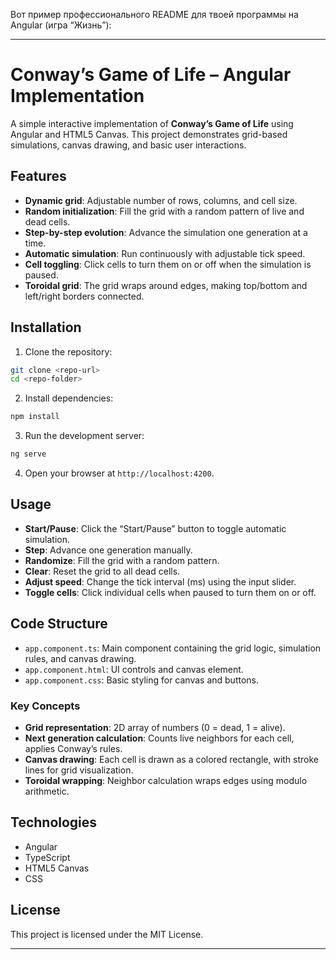 Вот пример профессионального README для твоей программы на Angular (игра “Жизнь”):

---

# Conway’s Game of Life – Angular Implementation

A simple interactive implementation of **Conway’s Game of Life** using Angular and HTML5 Canvas. This project demonstrates grid-based simulations, canvas drawing, and basic user interactions.

## Features

- **Dynamic grid**: Adjustable number of rows, columns, and cell size.
- **Random initialization**: Fill the grid with a random pattern of live and dead cells.
- **Step-by-step evolution**: Advance the simulation one generation at a time.
- **Automatic simulation**: Run continuously with adjustable tick speed.
- **Cell toggling**: Click cells to turn them on or off when the simulation is paused.
- **Toroidal grid**: The grid wraps around edges, making top/bottom and left/right borders connected.

## Installation

1. Clone the repository:

```bash
git clone <repo-url>
cd <repo-folder>
```

2. Install dependencies:

```bash
npm install
```

3. Run the development server:

```bash
ng serve
```

4. Open your browser at `http://localhost:4200`.

## Usage

- **Start/Pause**: Click the “Start/Pause” button to toggle automatic simulation.
- **Step**: Advance one generation manually.
- **Randomize**: Fill the grid with a random pattern.
- **Clear**: Reset the grid to all dead cells.
- **Adjust speed**: Change the tick interval (ms) using the input slider.
- **Toggle cells**: Click individual cells when paused to turn them on or off.

## Code Structure

- `app.component.ts`: Main component containing the grid logic, simulation rules, and canvas drawing.
- `app.component.html`: UI controls and canvas element.
- `app.component.css`: Basic styling for canvas and buttons.

### Key Concepts

- **Grid representation**: 2D array of numbers (0 = dead, 1 = alive).
- **Next generation calculation**: Counts live neighbors for each cell, applies Conway’s rules.
- **Canvas drawing**: Each cell is drawn as a colored rectangle, with stroke lines for grid visualization.
- **Toroidal wrapping**: Neighbor calculation wraps edges using modulo arithmetic.

## Technologies

- Angular
- TypeScript
- HTML5 Canvas
- CSS

## License

This project is licensed under the MIT License.

---
